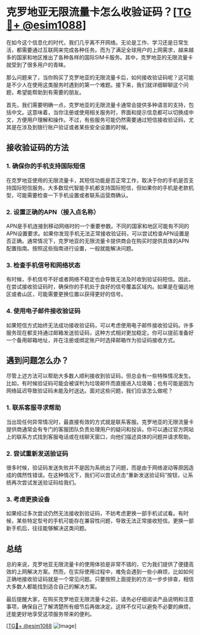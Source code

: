 # 克罗地亚无限流量卡怎么收验证码？[[TG💪+ @esim1088](https://t.me/s/esim1088)]

在如今这个信息化的时代，我们几乎离不开网络。无论是工作、学习还是日常生活，都需要通过互联网来完成各种任务。而为了满足全球用户的上网需求，越来越多的国家和地区推出了各种各样的国际SIM卡服务。其中，克罗地亚的无限流量卡就受到了很多用户的青睐。

那么问题来了，当你购买了克罗地亚的无限流量卡后，如何接收验证码呢？这可能是不少人在使用这类服务时遇到的第一个难题。接下来，我们就详细聊聊这个问题，希望能帮助到有需要的朋友。

首先，我们需要明确一点，克罗地亚的无限流量卡通常会提供多种语言的支持，包括中文。这意味着，当你注册或使用相关服务时，界面和提示信息都可以切换成中文，方便用户理解和操作。不过，有些服务可能仍然需要通过短信接收验证码，尤其是在涉及到银行账户验证或者某些安全设置的时候。

## 接收验证码的方法

### 1. 确保你的手机支持国际短信

在克罗地亚使用的无限流量卡，其短信功能是否正常工作，取决于你的手机是否支持国际短信服务。大多数现代智能手机都支持国际短信，但如果你的手机是老款机型，可能需要检查一下手机设置或者联系运营商确认。

### 2. 设置正确的APN（接入点名称）

APN是手机连接到移动网络时的一个重要参数。不同的国家和地区可能有不同的APN设置要求。如果你发现手机无法正常接收验证码，可以尝试检查APN设置是否正确。通常情况下，克罗地亚的无限流量卡提供商会在购买时提供具体的APN配置指南。按照这些指南进行设置，一般就能解决问题。

### 3. 检查手机信号和网络状态

有时候，手机信号不好或者网络不稳定也会导致无法及时收到验证码短信。因此，在尝试接收验证码时，确保你的手机处于良好的信号覆盖区域内。如果是在偏远地区或者山区，可能需要更换位置以获得更好的信号。

### 4. 使用电子邮件接收验证码

如果短信方式始终无法成功接收验证码，可以考虑使用电子邮件接收验证码。许多服务现在都支持通过邮箱发送验证码，这种方式相对更加稳定。你可以提前准备好一个备用邮箱地址，并在注册或绑定账户时选择邮箱作为验证码接收方式。

## 遇到问题怎么办？

尽管上述方法可以帮助大多数人顺利接收到验证码，但总会有一些特殊情况发生。比如，有时候验证码可能会被误判为垃圾邮件而直接进入垃圾箱；也有可能是因为网络延迟导致验证码未能及时送达。面对这些问题，我们应该怎么做呢？

### 1. 联系客服寻求帮助

当出现任何异常情况时，最直接有效的方式就是联系客服。克罗地亚的无限流量卡提供商通常会有专门的客服团队负责处理用户的疑问和投诉。你可以通过官方网站上的联系方式找到客服电话或在线聊天窗口，向他们描述具体的问题并请求帮助。

### 2. 尝试重新发送验证码

很多时候，验证码发送失败并不是因为系统出了问题，而是由于网络波动等原因造成的偶然性错误。在这种情况下，我们可以尝试点击“重新发送验证码”按钮，让系统再次尝试发送验证码给我们。

### 3. 考虑更换设备

如果经过多次尝试仍然无法接收到验证码，不妨考虑更换一部手机试试看。有时候，某些特定型号的手机可能存在兼容性问题，导致无法正常接收短信。更换一部新手机后，往往能够解决这类问题。

## 总结

总的来说，克罗地亚无限流量卡的使用体验是非常不错的，它为我们提供了便捷高效的上网解决方案。然而，在实际使用过程中，难免会遇到一些小麻烦，比如如何正确地接收验证码就是一个常见问题。只要按照上面提到的方法一步步排查，相信大多数人都能找到适合自己的解决方案。

最后提醒大家，在购买克罗地亚无限流量卡之前，请务必仔细阅读产品说明和注意事项，确保自己了解清楚所有细节后再做决定。这样不仅可以避免不必要的麻烦，还能更好地享受这项服务带来的便利。

[[TG💪+ @esim1088](https://t.me/s/esim1088) ![Image](https://i.postimg.cc/4NQfJmqS/Snipaste-2025-05-13-00-14-12.png)]